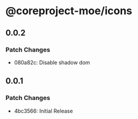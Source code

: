 # @coreproject-moe/icons

## 0.0.2

### Patch Changes

-   080a82c: Disable shadow dom

## 0.0.1

### Patch Changes

-   4bc3566: Initial Release
